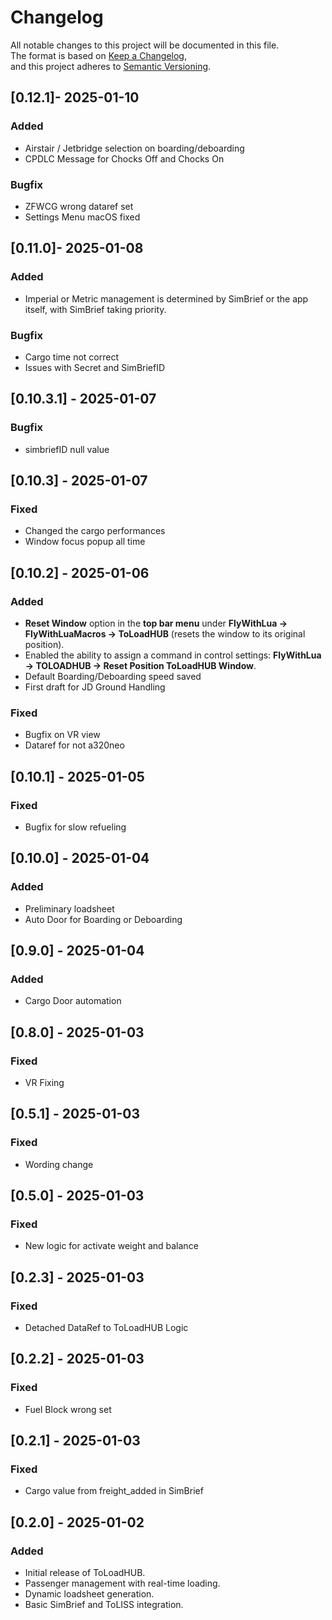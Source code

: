 # Changelog  

All notable changes to this project will be documented in this file.  
The format is based on [Keep a Changelog](https://keepachangelog.com/),  
and this project adheres to [Semantic Versioning](https://semver.org/).
## [0.12.1]- 2025-01-10
### Added
- Airstair / Jetbridge selection on boarding/deboarding
- CPDLC Message for Chocks Off and Chocks On

### Bugfix
- ZFWCG wrong dataref set
- Settings Menu macOS fixed

## [0.11.0]- 2025-01-08
### Added
- Imperial or Metric management is determined by SimBrief or the app itself, with SimBrief taking priority.

### Bugfix
- Cargo time not correct
- Issues with Secret and SimBriefID

## [0.10.3.1] - 2025-01-07
### Bugfix
- simbriefID null value

## [0.10.3] - 2025-01-07
### Fixed
- Changed the cargo performances
- Window focus popup all time

## [0.10.2] - 2025-01-06
### Added
- **Reset Window** option in the **top bar menu** under **FlyWithLua -> FlyWithLuaMacros -> ToLoadHUB** (resets the window to its original position).
- Enabled the ability to assign a command in control settings: **FlyWithLua -> TOLOADHUB -> Reset Position ToLoadHUB Window**.
- Default Boarding/Deboarding speed saved
- First draft for JD Ground Handling
### Fixed
- Bugfix on VR view
- Dataref for not a320neo

## [0.10.1] - 2025-01-05
### Fixed
- Bugfix for slow refueling

## [0.10.0] - 2025-01-04
### Added
- Preliminary loadsheet
- Auto Door for Boarding or Deboarding

## [0.9.0] - 2025-01-04
### Added
- Cargo Door automation

## [0.8.0] - 2025-01-03
### Fixed
- VR Fixing

## [0.5.1] - 2025-01-03
### Fixed
- Wording change

## [0.5.0] - 2025-01-03
### Fixed
- New logic for activate weight and balance

## [0.2.3] - 2025-01-03
### Fixed
- Detached DataRef to ToLoadHUB Logic

## [0.2.2] - 2025-01-03
### Fixed
- Fuel Block wrong set

## [0.2.1] - 2025-01-03
### Fixed
- Cargo value from freight_added in SimBrief

## [0.2.0] - 2025-01-02
### Added
- Initial release of ToLoadHUB.  
- Passenger management with real-time loading.  
- Dynamic loadsheet generation.  
- Basic SimBrief and ToLISS integration.  
